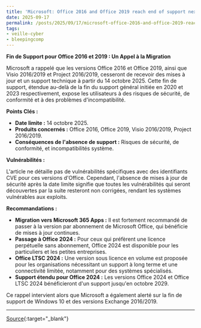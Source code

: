 ```yaml
---
title: 'Microsoft: Office 2016 and Office 2019 reach end of support next month'
date: 2025-09-17
permalink: /posts/2025/09/17/microsoft-office-2016-and-office-2019-reach-end-of-support-next-month/
tags:
- veille-cyber
- bleepingcomp
---
```

**Fin de Support pour Office 2016 et 2019 : Un Appel à la Migration**

Microsoft a rappelé que les versions Office 2016 et Office 2019, ainsi que Visio 2016/2019 et Project 2016/2019, cesseront de recevoir des mises à jour et un support technique à partir du 14 octobre 2025. Cette fin de support, étendue au-delà de la fin du support général initiée en 2020 et 2023 respectivement, expose les utilisateurs à des risques de sécurité, de conformité et à des problèmes d'incompatibilité.

**Points Clés :**

*   **Date limite :** 14 octobre 2025.
*   **Produits concernés :** Office 2016, Office 2019, Visio 2016/2019, Project 2016/2019.
*   **Conséquences de l'absence de support :** Risques de sécurité, de conformité, et incompatibilités système.

**Vulnérabilités :**

L'article ne détaille pas de vulnérabilités spécifiques avec des identifiants CVE pour ces versions d'Office. Cependant, l'absence de mises à jour de sécurité après la date limite signifie que toutes les vulnérabilités qui seront découvertes par la suite resteront non corrigées, rendant les systèmes vulnérables aux exploits.

**Recommandations :**

*   **Migration vers Microsoft 365 Apps :** Il est fortement recommandé de passer à la version par abonnement de Microsoft Office, qui bénéficie de mises à jour continues.
*   **Passage à Office 2024 :** Pour ceux qui préfèrent une licence perpétuelle sans abonnement, Office 2024 est disponible pour les particuliers et les petites entreprises.
*   **Office LTSC 2024 :** Une version sous licence en volume est proposée pour les organisations nécessitant un support à long terme et une connectivité limitée, notamment pour des systèmes spécialisés.
*   **Support étendu pour Office 2024 :** Les versions Office 2024 et Office LTSC 2024 bénéficieront d'un support jusqu'en octobre 2029.

Ce rappel intervient alors que Microsoft a également alerté sur la fin de support de Windows 10 et des versions Exchange 2016/2019.

---
[Source](https://www.bleepingcomputer.com/news/microsoft/microsoft-office-2016-and-office-2019-reach-end-of-support-next-month/){:target="_blank"}
